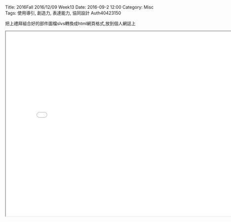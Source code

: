 Title: 2016Fall 2016/12/09 Week13
Date: 2016-09-2 12:00
Category: Misc
Tags: 使用導引, 創造力, 表達能力, 協同設計
Auth40423150

把上禮拜組合好的部件圖檔slvs轉換成html網頁格式,放到個人網誌上


<iframe src="./../data/W12-2-S.html" width="800" height="600"></iframe>


